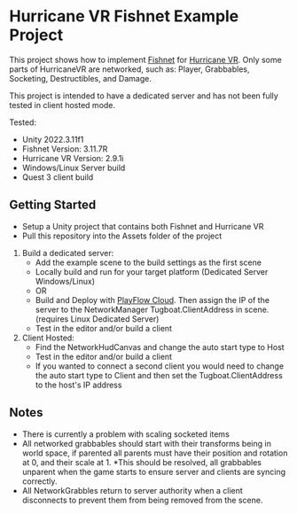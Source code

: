 # Hurricane VR Fishnet Example Project
This project shows how to implement [Fishnet](https://assetstore.unity.com/packages/tools/network/fish-net-networking-evolved-207815) for [Hurricane VR](https://assetstore.unity.com/packages/tools/physics/hurricane-vr-physics-interaction-toolkit-177300). Only some parts of HurricaneVR are networked, such as: Player, Grabbables, Socketing, Destructibles, and Damage.

This project is intended to have a dedicated server and has not been fully tested in client hosted mode.

Tested:
- Unity 2022.3.11f1
- Fishnet Version: 3.11.7R
- Hurricane VR Version: 2.9.1i
- Windows/Linux Server build
- Quest 3 client build

## Getting Started
- Setup a Unity project that contains both Fishnet and Hurricane VR
- Pull this repository into the Assets folder of the project

1. Build a dedicated server:
    - Add the example scene to the build settings as the first scene
	- Locally build and run for your target platform (Dedicated Server Windows/Linux)
	- OR
	- Build and Deploy with [PlayFlow Cloud](https://assetstore.unity.com/packages/tools/network/playflow-cloud-206903). Then assign the IP of the server to the NetworkManager Tugboat.ClientAddress in scene. (requires Linux Dedicated Server)
    - Test in the editor and/or build a client
2. Client Hosted:
    - Find the NetworkHudCanvas and change the auto start type to Host
    - Test in the editor and/or build a client
    - If you wanted to connect a second client you would need to change the auto start type to Client and then set the Tugboat.ClientAddress to the host's IP address


## Notes
- There is currently a problem with scaling socketed items
- All networked grabbables should start with their transforms being in world space, if parented all parents must have their position and rotation at 0, and their scale at 1. 
*This should be resolved, all grabbables unparent when the game starts to ensure server and clients are syncing correctly.
- All NetworkGrabbles return to server authority when a client disconnects to prevent them from being removed from the scene.